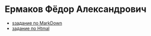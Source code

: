 # Ермаков Фёдор Александрович
+ [sзадание по MarkDown](ABOUT_md.md)
+ [задание по Htmal](ABOUT_html.html)
